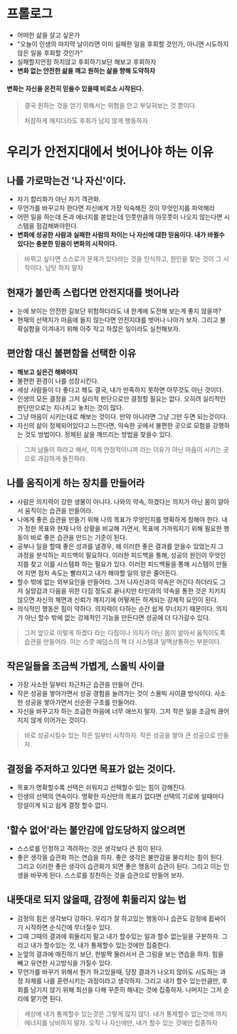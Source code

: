 # 프롤로그
- 어떠한 삶을 살고 싶은가
- "오늘이 인생의 마지막 날이라면 이미 실패한 일을 후회할 것인가, 아니면 시도하지 않은 일을 후회할 것인가"
- 실패할지언정 하지않고 후회하기보단 해보고 후회하자
- **변화 없는 안전한 삶을 깨고 원하는 삶을 향해 도약하자**
#### 변화는 자신을 온전히 믿을수 있을때 비로소 시작된다.
> 결국 원하는 것을 얻기 위해서는 위험을 안고 부딪혀보는 것 뿐이다.
> 
> 처참하게 깨지더라도 후회가 남지 않게 행동하자

# 우리가 안전지대에서 벗어나야 하는 이유
## 나를 가로막는건 '나 자신'이다.
- 자기 합리화가 아닌 자기 객관화.
- 무언가를 바꾸고자 한다면 자신에게 가장 익숙해진 것이 무엇인지를 파악해라
- 어떤 일을 하는데 돈과 에너지를 쏟았는데 인풋만큼의 아웃풋이 나오지 않는다면 시스템을 점검해봐야한다.
- **변화에 성공한 사람과 실패한 사람의 차이는 나 자신에 대한 믿음이다. 내가 바뀔수 있다는 충분한 믿음이 변화의 시작이다.**
> 바뀌고 싶다면 스스로가 문제가 있다라는 것을 인식하고, 원인을 찾는 것이 그 시작이다. 남탓 하지 말자

## 현재가 불만족 스럽다면 안전지대를 벗어나라
- 눈에 보이는 안전한 길보단 위험하더라도 내 한계에 도전해 보는게 좋지 않을까?
- 현재의 선택지가 마음에 들지 않는다면 안전지대를 벗어나 나아가 보자. 그리고 불확실함을 이겨내기 위해 아주 작고 하찮은 일이라도 실천해보자.

## 편안함 대신 불편함을 선택한 이유
- **해보고 싶은건 해봐야지**
- 불편한 환경이 나를 성장시킨다.
- 세상 사람들이 다 좋다고 해도 결국, 내가 만족하지 못하면 아무것도 아닌 것이다.
- 인생의 모든 결정을 그저 실리적 판단으로만 결정할 필요는 없다. 오히려 실리적인 판단만으로는 지나치고 놓치는 것이 많다.
- 그냥 마음이 시키는대로 해보는 것이다. 만약 아니라면 그냥 그만 두면 되는것이다.
- 자신의 삶이 정체되어있다고 느낀다면, 익숙한 곳에서 불편한 곳으로 모험을 강행하는 것도 방법이다. 정체된 삶을 깨뜨리는 방법을 찾을수 있다.
> 그저 남들이 하라고 해서, 이게 안정적이니까 라는 이유가 아닌 마음이 시키는 곳으로 과감하게 돌진하라.

## 나를 움직이게 하는 장치를 만들어라
- 사람은 의지력이 강한 생물이 아니다. 나와의 약속, 하겠다는 의지가 아닌 몸이 알아서 움직이는 습관을 만들어라.
- 나에게 좋은 습관을 만들기 위해 나의 목표가 무엇인지를 명확하게 정해야 한다. 내가 정한 목표와 현재 나의 상황을 비교해 가면서, 목표에 가까워지기 위해 필요한 행동이 바로 좋은 습관을 만드는 기준이 된다.
- 공부나 일을 할때 좋은 성과를 낼경우, 왜 이러한 좋은 결과를 얻을수 있었는지 그 과정을 분석하는 피드백이 필요하다. 이러한 피드백을 통해, 성공의 원인이 무엇인지를 찾고 이를 시스템화 하는 필요가 있다. 이러한 피드백들을 통해 시스템이 만들어 지면 점차 속도는 빨라지고 내가 해야할 일의 양은 줄어든다.
- 할수 밖에 없는 외부요인을 만들어라. 그저 나자신과의 약속은 어긴다 하더라도 그저 실망감과 다음을 위한 다짐 정도로 끝나지만 타인과의 약속을 통한 것은 지키지 않으면 자신의 체면과 신뢰가 꺠지기에 어떻게든 하게되는 강제적 요인이 된다.
- 의식적인 행동은 힘이 약하다. 의지력이 다하는 순간 쉽게 무너지기 때문이다. 의지가 아닌 할수 밖에 없는 강제적인 기능을 만든다면 성공에 더 다가갈수 있다.

> 그저 앞으로 이렇게 하겠다 라는 다짐이나 의지가 아닌 몸이 알아서 움직이도록 습관을 만들어라. 이는 스콧 애덤스의 책 더 시스템과 일맥상통하는 부분이다.

## 작은일들을 조금씩 가볍게, 스몰빅 사이클
- 가장 사소한 일부터 차근차근 습관을 만들어 간다.
- 작은 성공을 쌓아가면서 성공 경험을 늘려가는 것이 스몰빅 사이클 방식이다. 사소한 성공을 쌓아가면서 선순환 구조를 만들어라.
- 자신을 바꾸고자 하는 조급한 마음에 너무 애쓰지 말자. 그저 작은 일을 조금씩 끊어지지 않게 이어가는 것이다.

> 바로 성공시킬수 있는 작은 일부터 시작하자. 작은 성공을 쌓아 큰 성공으로 만들자.

## 결정을 주저하고 있다면 목표가 없는 것이다.
- 목표가 명확할수록 선택은 쉬워지고 선택할수 있는 힘이 강해진다.
- 인생의 선택의 연속이다. 명확한 자신만의 목표가 없다면 선택의 기로에 설때마다 망설이게 되고 쉽게 결정 할수 없다.

## '할수 없어'라는 불안감에 압도당하지 않으려면
- 스스로를 인정하고 격려하는 것은 생각보다 큰 힘이 된다.
- 좋은 생각을 습관화 하는 연습을 하자. 좋은 생각은 불안감을 물리치는 힘이 된다. 그리고 이러한 좋은 생각이 습관화가 되면 좋은 행동이 습관이 된다. 그리고 이는 인생을 바꾸게 된다. 스스로를 칭찬하는 것을 습관으로 만들어 보자.

## 내뜻대로 되지 않을때, 감정에 휘둘리지 않는 법
- 감정의 힘은 생각보다 강하다. 우리가 잘 하고있는 행동이나 습관도 감정에 휩싸이기 시작하면 순식간에 무너질수 있다.
- 그때 그때의 결과에 휘둘리지 말고 내가 할수있는 일과 할수 없는일을 구분하자. 그리고 내가 할수있는 것, 내가 통제할수 있는것에만 집중한다.
- 눈앞의 결과에 매진하기 보단, 한발짝 물러서서 큰 그림을 보는 연습을 하자. 힘을 빼고 유연한 사고방식을 가질수 있다.
- 무언가를 바꾸기 위해서 뭔가 하고있을때, 당장 결과가 나오지 않아도 시도하는 과정 자체를 나를 훈련시키는 과정이라고 생각하자. 그리고 내가 할수 있는만큼만, 후회를 남기지 않기 위해 최선을 다해 꾸준히 해내는 것에 집중하자. 나머지는 그저 순리에 맡기면 된다.

>세상에 내가 통제할수 있는것은 그렇게 많지 않다. 내가 통제할수 없는것에 까지 에너지를 낭비하지 말자. 오직 나 자신에만, 내가 할수 있는 것에만 집중하자 

